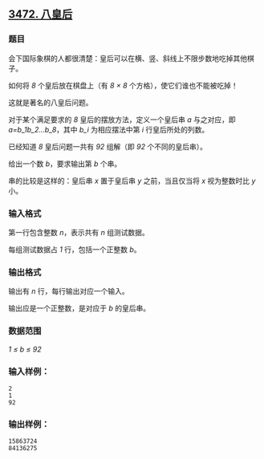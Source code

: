 ## [3472. 八皇后](https://www.acwing.com/problem/content/3475/)

### 题目

会下国际象棋的人都很清楚：皇后可以在横、竖、斜线上不限步数地吃掉其他棋子。

如何将 *8* 个皇后放在棋盘上（有 *8 × 8* 个方格），使它们谁也不能被吃掉！

这就是著名的八皇后问题。

对于某个满足要求的 *8* 皇后的摆放方法，定义一个皇后串 *a* 与之对应，即 *a=b_1b_2…b_8*，其中 *b_i* 为相应摆法中第 *i* 行皇后所处的列数。

已经知道 *8* 皇后问题一共有 *92* 组解（即 *92* 个不同的皇后串）。

给出一个数 *b*，要求输出第 *b* 个串。

串的比较是这样的：皇后串 *x* 置于皇后串 *y* 之前，当且仅当将 *x* 视为整数时比 *y* 小。

### 输入格式

第一行包含整数 *n*，表示共有 *n* 组测试数据。

每组测试数据占 *1* 行，包括一个正整数 *b*。

### 输出格式

输出有 *n* 行，每行输出对应一个输入。

输出应是一个正整数，是对应于 *b* 的皇后串。

### 数据范围

*1 ≤ b ≤ 92*

### 输入样例：

```
2
1
92
```

### 输出样例：

```
15863724
84136275
```
